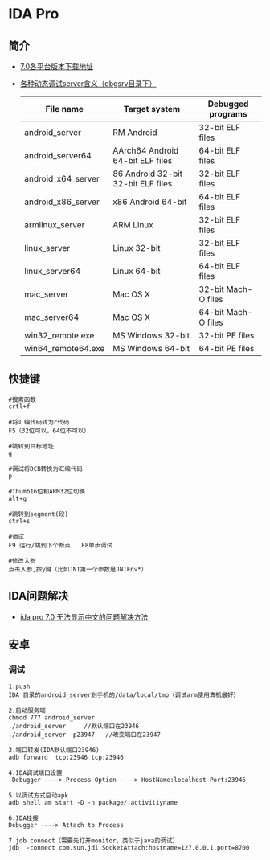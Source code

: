 # IDA Pro

## 简介

+ [7.0各平台版本下载地址](https://www.52pojie.cn/thread-675251-1-1.html)

+ [各种动态调试server含义（dbgsrv目录下）](解释地址：https://www.hex-rays.com/products/ida/support/idadoc/1463.shtml)

  | File name          | Target system                       | Debugged programs   |
  | ------------------ | ----------------------------------- | ------------------- |
  | android_server     | RM Android                          | 32-bit ELF files    |
  | android_server64   | AArch64 Android    64-bit ELF files | 64-bit ELF files    |
  | android_x64_server | 86 Android 32-bit 32-bit ELF files  | 32-bit ELF files    |
  | android_x86_server | x86 Android 64-bit                  | 64-bit ELF files    |
  | armlinux_server    | ARM Linux                           | 32-bit ELF files    |
  | linux_server       | Linux 32-bit                        | 32-bit ELF files    |
  | linux_server64     | Linux 64-bit                        | 64-bit ELF files    |
  | mac_server         | Mac OS X                            | 32-bit Mach-O files |
  | mac_server64       | Mac OS X                            | 64-bit Mach-O files |
  | win32_remote.exe   | MS Windows 32-bit                   | 32-bit PE files     |
  | win64_remote64.exe | MS Windows 64-bit                   | 64-bit PE files     |

## 快捷键

```
#搜索函数
crtl+f

#将汇编代码转为c代码
F5（32位可以，64位不可以）

#跳转到目标地址
g

#调试将DCB转换为汇编代码
p

#Thumb16位和ARM32位切换
alt+g

#跳转到segment(段)
ctrl+s

#调试
F9 运行/跳到下个断点   F8单步调试

#修改入参
点击入参,按y键（比如JNI第一个参数是JNIEnv*）
```

## IDA问题解决

+ [ida pro 7.0 无法显示中文的问题解决方法](https://blog.csdn.net/fuchaosz/article/details/104827280)

## 安卓

### 调试

```
1.push  
IDA 目录的android_server到手机的/data/local/tmp（调试arm使用真机最好）

2.启动服务端
chmod 777 android_server
./android_server     //默认端口在23946
./android_server -p23947   //改变端口在23947

3.端口转发(IDA默认端口23946)
adb forward  tcp:23946 tcp:23946

4.IDA调试端口设置
 Debugger ----> Process Option ----> HostName:localhost Port:23946
 
5.以调试方式启动apk
adb shell am start -D -n package/.activitiyname

6.IDA挂接
Debugger ----> Attach to Process

7.jdb connect（需要先打开monitor，类似于java的调试）
jdb  -connect com.sun.jdi.SocketAttach:hostname=127.0.0.1,port=8700
```

